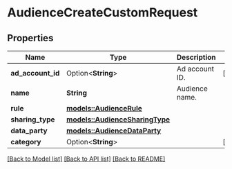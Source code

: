 # AudienceCreateCustomRequest

## Properties

Name | Type | Description | Notes
------------ | ------------- | ------------- | -------------
**ad_account_id** | Option<**String**> | Ad account ID. | [optional]
**name** | **String** | Audience name. | 
**rule** | [**models::AudienceRule**](AudienceRule.md) |  | 
**sharing_type** | [**models::AudienceSharingType**](AudienceSharingType.md) |  | 
**data_party** | [**models::AudienceDataParty**](AudienceDataParty.md) |  | 
**category** | Option<**String**> |  | [optional]

[[Back to Model list]](../README.md#documentation-for-models) [[Back to API list]](../README.md#documentation-for-api-endpoints) [[Back to README]](../README.md)


